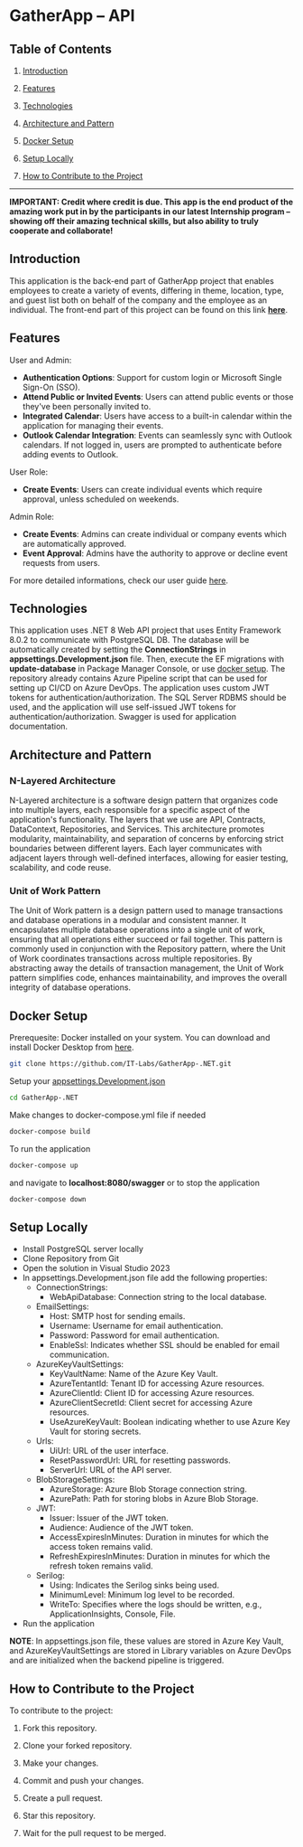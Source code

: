 # GatherApp – API

## Table of Contents

1.  [Introduction](#introduction)

2.  [Features](#features)

3.  [Technologies](#technologies)

4.  [Architecture and Pattern](#architecture-and-pattern)

5.  [Docker Setup](#docker-setup)

6.  [Setup Locally](#setup-locally)

7.  [How to Contribute to the Project](#how-to-contribute-to-the-project)

---

**IMPORTANT: Credit where credit is due. This app is the end product of the amazing work put in by the participants in our latest Internship program – showing off their amazing technical skills, but also ability to truly cooperate and collaborate!**

## Introduction

This application is the back-end part of GatherApp project that enables employees to create a variety of events, differing in theme, location, type, and guest list both on behalf of the company and the employee as an individual. The front-end part of this project can be found on this link **[here](https://github.com/IT-Labs/GatherApp-UI)**.

## Features

User and Admin:

- **Authentication Options**: Support for custom login or Microsoft Single Sign-On (SSO).
- **Attend Public or Invited Events**: Users can attend public events or those they've been personally invited to.
- **Integrated Calendar**: Users have access to a built-in calendar within the application for managing their events.
- **Outlook Calendar Integration**: Events can seamlessly sync with Outlook calendars. If not logged in, users are prompted to authenticate before adding events to Outlook.

User Role:

- **Create Events**: Users can create individual events which require approval, unless scheduled on weekends.

Admin Role:

- **Create Events**: Admins can create individual or company events which are automatically approved.
- **Event Approval**: Admins have the authority to approve or decline event requests from users.

For more detailed informations, check our user guide [here](https://github.com/IT-Labs/GatherApp-.NET/blob/main/GatherApp-Userguide.pdf).

## Technologies

This application uses .NET 8 Web API project that uses Entity Framework 8.0.2 to communicate with PostgreSQL DB. The database will be automatically created by setting the **ConnectionStrings** in **appsettings.Development.json** file. Then, execute the EF migrations with **update-database** in Package Manager Console, or use [docker setup](#docker-setup). The repository already contains Azure Pipeline script that can be used for setting up CI/CD on Azure DevOps. The application uses custom JWT tokens for authentication/authorization. The SQL Server RDBMS should be used, and the application will use self-issued JWT tokens for authentication/authorization. Swagger is used for application documentation.

## Architecture and Pattern

### N-Layered Architecture

N-Layered architecture is a software design pattern that organizes code into multiple layers, each responsible for a specific aspect of the application's functionality. The layers that we use are API, Contracts, DataContext, Repositories, and Services. This architecture promotes modularity, maintainability, and separation of concerns by enforcing strict boundaries between different layers. Each layer communicates with adjacent layers through well-defined interfaces, allowing for easier testing, scalability, and code reuse.

### Unit of Work Pattern

The Unit of Work pattern is a design pattern used to manage transactions and database operations in a modular and consistent manner. It encapsulates multiple database operations into a single unit of work, ensuring that all operations either succeed or fail together. This pattern is commonly used in conjunction with the Repository pattern, where the Unit of Work coordinates transactions across multiple repositories. By abstracting away the details of transaction management, the Unit of Work pattern simplifies code, enhances maintainability, and improves the overall integrity of database operations.

## Docker Setup

Prerequesite: Docker installed on your system. You can download and install Docker Desktop from [here](https://www.docker.com/products/docker-desktop/).

```bash
git clone https://github.com/IT-Labs/GatherApp-.NET.git
```

Setup your [appsettings.Development.json](#setup-locally)

```bash
cd GatherApp-.NET
```

Make changes to docker-compose.yml file if needed

```bash
docker-compose build
```

To run the application

```bash
docker-compose up
```

and navigate to **localhost:8080/swagger** or to stop the application

```bash
docker-compose down
```

## Setup Locally

- Install PostgreSQL server locally
- Clone Repository from Git
- Open the solution in Visual Studio 2023
- In appsettings.Development.json file add the following properties:
  - ConnectionStrings:
    - WebApiDatabase: Connection string to the local database.
  - EmailSettings:
    - Host: SMTP host for sending emails.
    - Username: Username for email authentication.
    - Password: Password for email authentication.
    - EnableSsl: Indicates whether SSL should be enabled for email communication.
  - AzureKeyVaultSettings:
    - KeyVaultName: Name of the Azure Key Vault.
    - AzureTentantId: Tenant ID for accessing Azure resources.
    - AzureClientId: Client ID for accessing Azure resources.
    - AzureClientSecretId: Client secret for accessing Azure resources.
    - UseAzureKeyVault: Boolean indicating whether to use Azure Key Vault for storing secrets.
  - Urls:
    - UiUrl: URL of the user interface.
    - ResetPasswordUrl: URL for resetting passwords.
    - ServerUrl: URL of the API server.
  - BlobStorageSettings:
    - AzureStorage: Azure Blob Storage connection string.
    - AzurePath: Path for storing blobs in Azure Blob Storage.
  - JWT:
    - Issuer: Issuer of the JWT token.
    - Audience: Audience of the JWT token.
    - AccessExpiresInMinutes: Duration in minutes for which the access token remains valid.
    - RefreshExpiresInMinutes: Duration in minutes for which the refresh token remains valid.
  - Serilog:
    - Using: Indicates the Serilog sinks being used.
    - MinimumLevel: Minimum log level to be recorded.
    - WriteTo: Specifies where the logs should be written, e.g., ApplicationInsights, Console, File.
- Run the application

**NOTE**:
In appsettings.json file, these values are stored in Azure Key Vault, and AzureKeyVaultSettings are stored in Library variables on Azure DevOps and are initialized when the backend pipeline is triggered.

## How to Contribute to the Project

To contribute to the project:

1. Fork this repository.

2. Clone your forked repository.

3. Make your changes.

4. Commit and push your changes.

5. Create a pull request.

6. Star this repository.

7. Wait for the pull request to be merged.
